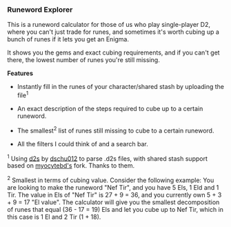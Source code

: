 ### Runeword Explorer

This is a runeword calculator for those of us who play single-player D2, where you can't just trade for runes, and sometimes it's worth cubing up a bunch of runes if it lets you get an Enigma.

It shows you the gems and exact cubing requirements, and if you can't get there, the lowest number of runes you're still missing.

**Features**

- Instantly fill in the runes of your character/shared stash by uploading the file<sup>1</sup>

- An exact description of the steps required to cube up to a certain runeword.

- The smallest<sup>2</sup> list of runes still missing to cube to a certain runeword.

- All the filters I could think of and a search bar.

<sup>1</sup> Using [d2s](https://github.com/dschu012/d2s/) by [dschu012](https://github.com/dschu012/) to parse .d2s files, with shared stash support based on [myocytebd's](https://github.com/myocytebd/d2s.d2r) fork. Thanks to them.

<sup>2</sup> Smallest in terms of cubing value. Consider the following example: You are looking to make the runeword "Nef Tir", and you have 5 Els, 1 Eld and 1 Tir. The value in Els of "Nef Tir" is 27 + 9 = 36, and you currently own 5 + 3 + 9 = 17 "El value". The calculator will give you the smallest decomposition of runes that equal (36 - 17 = 19) Els and let you cube up to Nef Tir, which in this case is 1 El and 2 Tir (1 + 18).
